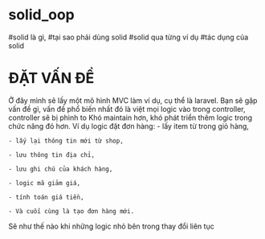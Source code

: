 # solid_oop

#solid là gì,
#tại sao phải dùng solid
#solid qua từng ví dụ
#tác dụng của solid
# ĐẶT VẤN ĐỀ
  Ở đây mình sẽ lấy một mô hình MVC làm ví dụ, cụ thể là laravel. 
  Bạn sẽ gặp vấn đề gì, vấn đề phổ biến nhất đó là việt mọi logic vào trong controller, controller sẽ bị phình to
  Khó maintain hơn, khó phát triển thêm logic trong chức năng đó hơn.
  Ví dụ logic đặt đơn hàng: 
    - lấy item từ trong giỏ hàng,
    
    - lấy lại thông tin mới từ shop, 
    
    - lưu thông tin địa chỉ, 
    
    - lưu ghi chú của khách hàng,
    
    - logic mã giảm giá,
    
    - tính toán giá tiền,
    
    - Và cuối cùng là tạo đơn hàng mới.
    
Sẽ như thế nào khi những logic nhỏ bên trong thay đổi liên tục

